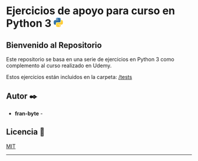 # Ejercicios de apoyo para curso en Python 3 <img src="mdArchives/py.png"/>
## Bienvenido al Repositorio



Este repositorio se basa en una serie de ejercicios en Python 3
como complemento al curso realizado en Udemy.

Estos ejercicios están incluidos en la carpeta:  [/tests](/tests)

## Autor ✒️

* **fran-byte** -

## Licencia 📄
[MIT](https://choosealicense.com/licenses/mit/)

---

